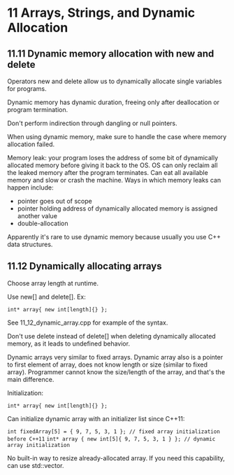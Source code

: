 # 11 Arrays, Strings, and Dynamic Allocation

## 11.11 Dynamic memory allocation with new and delete

Operators new and delete allow us to dynamically allocate single variables for programs.

Dynamic memory has dynamic duration, freeing only after deallocation or program termination.

Don't perform indirection through dangling or null pointers.

When using dynamic memory, make sure to handle the case where memory allocation failed.

Memory leak: your program loses the address of some bit of dynamically allocated memory before giving it back to the OS. OS can only reclaim all the leaked memory after the program terminates. Can eat all available memory and slow or crash the machine. Ways in which memory leaks can happen include:
- pointer goes out of scope
- pointer holding address of dynamically allocated memory is assigned another value
- double-allocation

Apparently it's rare to use dynamic memory because usually you use C++ data structures.

## 11.12 Dynamically allocating arrays

Choose array length at runtime.

Use new[] and delete[]. Ex:

`int* array{ new int[length]{} };`

See 11_12_dynamic_array.cpp for example of the syntax.

Don't use delete instead of delete[] when deleting dynamically allocated memory, as it leads to undefined behavior.

Dynamic arrays very similar to fixed arrays. Dynamic array also is a pointer to first element of array, does not know length or size (similar to fixed array). Programmer cannot know the size/length of the array, and that's the main difference.

Initialization:

`int* array{ new int[length]{} };`

Can initialize dynamic array with an initializer list since C++11:

`int fixedArray[5] = { 9, 7, 5, 3, 1 }; // fixed array initialization before C++11`
`int* array { new int[5]{ 9, 7, 5, 3, 1 } }; // dynamic array initialization`

No built-in way to resize already-allocated array. If you need this capability, can use std::vector.